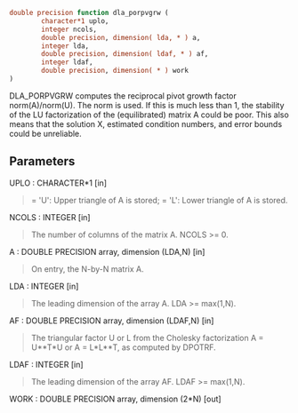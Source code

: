 ```fortran
double precision function dla_porpvgrw (
        character*1 uplo,
        integer ncols,
        double precision, dimension( lda, * ) a,
        integer lda,
        double precision, dimension( ldaf, * ) af,
        integer ldaf,
        double precision, dimension( * ) work
)
```

DLA_PORPVGRW computes the reciprocal pivot growth factor
norm(A)/norm(U). The  norm is used. If this is
much less than 1, the stability of the LU factorization of the
(equilibrated) matrix A could be poor. This also means that the
solution X, estimated condition numbers, and error bounds could be
unreliable.

## Parameters
UPLO : CHARACTER\*1 [in]
> = 'U':  Upper triangle of A is stored;
> = 'L':  Lower triangle of A is stored.

NCOLS : INTEGER [in]
> The number of columns of the matrix A. NCOLS >= 0.

A : DOUBLE PRECISION array, dimension (LDA,N) [in]
> On entry, the N-by-N matrix A.

LDA : INTEGER [in]
> The leading dimension of the array A.  LDA >= max(1,N).

AF : DOUBLE PRECISION array, dimension (LDAF,N) [in]
> The triangular factor U or L from the Cholesky factorization
> A = U\*\*T\*U or A = L\*L\*\*T, as computed by DPOTRF.

LDAF : INTEGER [in]
> The leading dimension of the array AF.  LDAF >= max(1,N).

WORK : DOUBLE PRECISION array, dimension (2\*N) [out]
